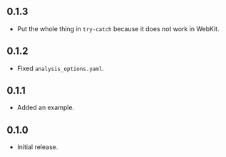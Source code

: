 ## 0.1.3

* Put the whole thing in `try-catch` because it does not work in WebKit.

## 0.1.2

* Fixed `analysis_options.yaml`.

## 0.1.1

* Added an example.

## 0.1.0

* Initial release.
